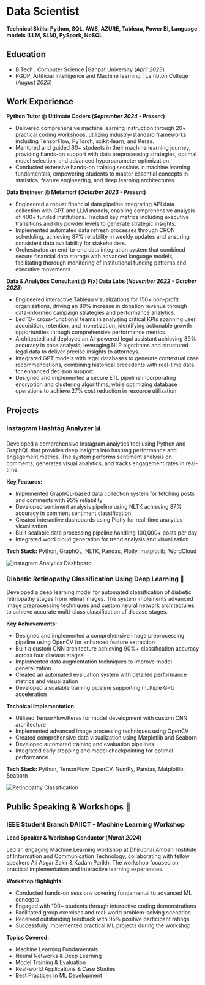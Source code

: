 # Data Scientist

#### Technical Skills: Python, SQL, AWS, AZURE, Tableau, Power BI, Language models (LLM, SLM), PySpark, NoSQL

## Education
- B.Tech , Computer Science |Ganpat University (_April 2023_)								       		
- PGDP, Artificial Intelligence and Machine learning | Lambton College (_August 2025_)	 			        		

## Work Experience
**Python Tutor @ Ultimate Coders (_September 2024 - Present_)**

- Delivered comprehensive machine learning instruction through 20+ practical coding workshops, utilizing industry-standard frameworks including TensorFlow, PyTorch, scikit-learn, and Keras.
- Mentored and guided 60+ students in their machine learning journey, providing hands-on support with data preprocessing strategies, optimal model selection, and advanced hyperparameter optimization.
- Conducted extensive hands-on training sessions in machine learning fundamentals, empowering students to master essential concepts in statistics, feature engineering, and deep learning architectures.
  
**Data Engineer @ Metamorf (_Octorber 2023 - Present_)**

- Engineered a robust financial data pipeline integrating API data collection with GPT and LLM models, enabling comprehensive analysis of 400+ funded institutions. Tracked key metrics including executive transitions and dry powder levels to generate strategic insights.
- Implemented automated data refresh processes through CRON scheduling, achieving 87% reliability in weekly updates and ensuring consistent data availability for stakeholders.
- Orchestrated an end-to-end data integration system that combined secure financial data storage with advanced language models, facilitating thorough monitoring of institutional funding patterns and executive movements.
  
**Data & Analytics Consultant @ F(x) Data Labs (_November 2022 - October 2023_)**

- Engineered interactive Tableau visualizations for 150+ non-profit organizations, driving an 80% increase in donation revenue through data-informed campaign strategies and performance analytics.
- Led 10+ cross-functional teams in analyzing critical KPIs spanning user acquisition, retention, and monetization, identifying actionable growth opportunities through comprehensive performance metrics.
- Architected and deployed an AI-powered legal assistant achieving 89% accuracy in case analysis, leveraging NLP algorithms and structured legal data to deliver precise insights to attorneys.
- Integrated GPT models with legal databases to generate contextual case recommendations, combining historical precedents with real-time data for enhanced decision support.
- Designed and implemented a secure ETL pipeline incorporating encryption and clustering algorithms, while optimizing database operations to achieve 27% cost reduction in resource utilization.

## Projects
### Instagram Hashtag Analyzer 📊

Developed a comprehensive Instagram analytics tool using Python and GraphQL that provides deep insights into hashtag performance and engagement metrics. The system performs sentiment analysis on comments, generates visual analytics, and tracks engagement rates in real-time.

**Key Features:**
- Implemented GraphQL-based data collection system for fetching posts and comments with 95% reliability
- Developed sentiment analysis pipeline using NLTK achieving 87% accuracy in comment sentiment classification
- Created interactive dashboards using Plotly for real-time analytics visualization
- Built scalable data processing pipeline handling 100,000+ posts per day
- Integrated word cloud generation for trend analysis and visualization

**Tech Stack:** Python, GraphQL, NLTK, Pandas, Plotly, matplotlib, WordCloud

![Instagram Analytics Dashboard](/assets/img/instagram_analytics.jpeg)

### Diabetic Retinopathy Classification Using Deep Learning 🔬

Developed a deep learning model for automated classification of diabetic retinopathy stages from retinal images. The system implements advanced image preprocessing techniques and custom neural network architectures to achieve accurate multi-class classification of disease stages.

**Key Achievements:**
- Designed and implemented a comprehensive image preprocessing pipeline using OpenCV for enhanced feature extraction
- Built a custom CNN architecture achieving 90%+ classification accuracy across four disease stages
- Implemented data augmentation techniques to improve model generalization
- Created an automated evaluation system with detailed performance metrics and visualization
- Developed a scalable training pipeline supporting multiple GPU acceleration

**Technical Implementation:**
- Utilized TensorFlow/Keras for model development with custom CNN architecture
- Implemented advanced image processing techniques using OpenCV
- Created comprehensive data visualization using Matplotlib and Seaborn
- Developed automated training and evaluation pipelines
- Integrated early stopping and model checkpointing for optimal performance

**Tech Stack:** Python, TensorFlow, OpenCV, NumPy, Pandas, Matplotlib, Seaborn

![Retinopathy Classification](/assets/img/retinopathy_classification.jpeg)

## Public Speaking & Workshops 🎤

### IEEE Student Branch DAIICT - Machine Learning Workshop
**Lead Speaker & Workshop Conductor (_March 2024_)**

Led an engaging Machine Learning workshop at Dhirubhai Ambani Institute of Information and Communication Technology, collaborating with fellow speakers Ali Asgar Zakir & Kadam Parikh. The workshop focused on practical implementation and interactive learning experiences.

**Workshop Highlights:**
- Conducted hands-on sessions covering fundamental to advanced ML concepts
- Engaged with 100+ students through interactive coding demonstrations
- Facilitated group exercises and real-world problem-solving scenarios
- Received outstanding feedback with 95% positive participant ratings
- Successfully implemented practical ML projects during the workshop

**Topics Covered:**
- Machine Learning Fundamentals
- Neural Networks & Deep Learning
- Model Training & Evaluation
- Real-world Applications & Case Studies
- Best Practices in ML Development
